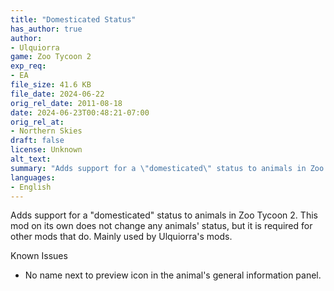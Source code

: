 ```yaml
---
title: "Domesticated Status"
has_author: true
author: 
- Ulquiorra
game: Zoo Tycoon 2
exp_req: 
- EA
file_size: 41.6 KB
file_date: 2024-06-22
orig_rel_date: 2011-08-18
date: 2024-06-23T00:48:21-07:00
orig_rel_at: 
- Northern Skies
draft: false
license: Unknown
alt_text: 
summary: "Adds support for a \"domesticated\" status to animals in Zoo Tycoon 2."
languages:
- English
---
```


Adds support for a "domesticated" status to animals in Zoo Tycoon 2. This mod on its own does not change any animals' status, but it is required for other mods that do. Mainly used by Ulquiorra's mods.


Known Issues


- No name next to preview icon in the animal's general information panel.